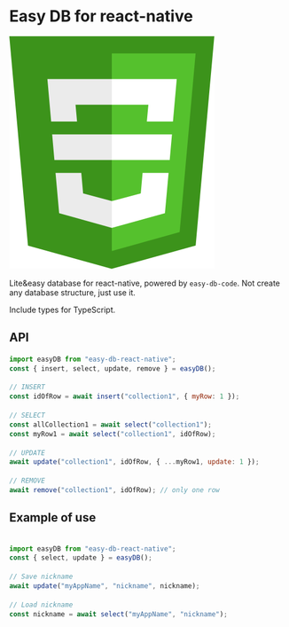 # Easy DB for react-native

![Easy DB logo](../../logo.svg "Easy DB logo")

Lite&easy database for react-native, powered by `easy-db-code`.
Not create any database structure, just use it.

Include types for TypeScript.

## API

```js
import easyDB from "easy-db-react-native";
const { insert, select, update, remove } = easyDB();

// INSERT
const idOfRow = await insert("collection1", { myRow: 1 });

// SELECT
const allCollection1 = await select("collection1");
const myRow1 = await select("collection1", idOfRow);

// UPDATE
await update("collection1", idOfRow, { ...myRow1, update: 1 });

// REMOVE
await remove("collection1", idOfRow); // only one row
```

## Example of use

```js

import easyDB from "easy-db-react-native";
const { select, update } = easyDB();

// Save nickname 
await update("myAppName", "nickname", nickname);

// Load nickname
const nickname = await select("myAppName", "nickname");
```
